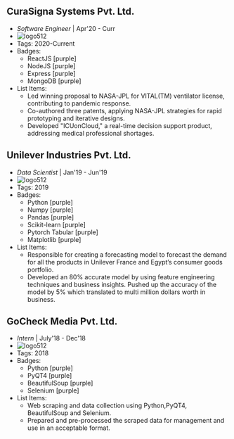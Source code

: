 ## CuraSigna Systems Pvt. Ltd.
- *Software Engineer* | Apr'20 - Curr
- ![logo512](../portfolio/assets/CSLogo.jpg)
- Tags: 2020-Current
- Badges:
  - ReactJS [purple]
  - NodeJS [purple]
  - Express [purple]
  - MongoDB [purple]
- List Items:
  - Led winning proposal to NASA-JPL for VITAL(TM) ventilator license, contributing to pandemic response.
  - Co-authored three patents, applying NASA-JPL strategies for rapid prototyping and iterative designs.
  - Developed "ICUonCloud," a real-time decision support product, addressing medical professional shortages.

## Unilever Industries Pvt. Ltd.
- *Data Scientist* | Jan'19 - Jun'19
- ![logo512](../portfolio/assets/UnileverLogo.svg)
- Tags: 2019
- Badges:
  - Python [purple]
  - Numpy [purple]
  - Pandas [purple]
  - Scikit-learn [purple]
  - Pytorch Tabular [purple]
  - Matplotlib [purple]
- List Items:
  - Responsible for creating a forecasting model to forecast the demand for all the products in Unilever France and Egypt’s consumer goods portfolio.
  - Developed an 80% accurate model by using feature engineering techniques and business insights. Pushed up the accuracy of the model by 5% which translated to multi million dollars worth in business.

## GoCheck Media Pvt. Ltd.
- *Intern* | July'18 - Dec'18
- ![logo512](../portfolio/assets/gocheckLogo.jpeg)
- Tags: 2018
- Badges:
  - Python [purple]
  - PyQT4 [purple]
  - BeautifulSoup [purple]
  - Selenium [purple]
- List Items:
  - Web scraping and data collection using Python,PyQT4, BeautifulSoup and Selenium.
  - Prepared and pre-processed the scraped data for management and use in an acceptable format.
